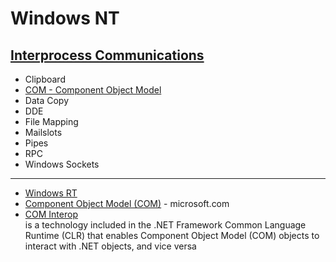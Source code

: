 # Windows NT

## [Interprocess Communications](https://learn.microsoft.com/en-us/windows/win32/ipc/interprocess-communications)

- Clipboard
- [COM - Component Object Model](https://en.wikipedia.org/wiki/Component_Object_Model)
- Data Copy
- DDE
- File Mapping
- Mailslots
- Pipes
- RPC
- Windows Sockets

----------------

- [Windows RT](https://en.wikipedia.org/wiki/Windows_Runtime)
- [Component Object Model (COM)](https://learn.microsoft.com/en-us/windows/win32/com/component-object-model--com--portal) - microsoft.com
- [COM Interop](https://en.wikipedia.org/wiki/COM_Interop) <br/>
 is a technology included in the .NET Framework Common Language Runtime (CLR) that enables Component Object Model (COM) objects to interact with .NET objects, and vice versa